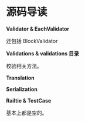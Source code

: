 # 源码导读

**Validator & EachValidator**

还包括 BlockValidator

**Validations & validations 目录**

校验相关方法。

**Translation**

**Serialization**



**Railtie & TestCase**

基本上都是空的。
